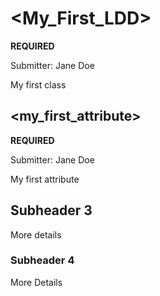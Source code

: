 # &lt;My_First_LDD&gt; 
**REQUIRED**

Submitter: Jane Doe

My first class

## &lt;my_first_attribute&gt; 
**REQUIRED**

Submitter: Jane Doe

My first attribute

## Subheader 3

More details

### Subheader 4

More Details
